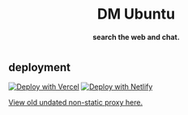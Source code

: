 <h1 align="center">DM Ubuntu</h1>

<h4 align="center">search the web and chat.</h3>

<h1></h1>
<h2>deployment</h2>

[![Deploy with Vercel](https://vercel.com/button)](https://vercel.com/new/clone?repository-url=https%3A%2F%2Fgithub.com%2Fdragon731012%2FDM-unbl0cker%2Ftree%2Fstatic)
[![Deploy with Netlify](https://www.netlify.com/img/deploy/button.svg)](https://app.netlify.com/start/deploy?repository=https://github.com/dragon731012/DM-unbl0cker)

[View old undated non-static proxy here.](https://github.com/dragon731012/DM-Unbl0cker/tree/old)
